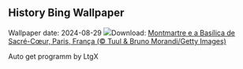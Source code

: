 ## History Bing Wallpaper
Wallpaper date: 2024-08-29
![](https://www.bing.com/th?id=OHR.ParalympicsParis_PT-BR3706012931_UHD.jpg&w=1000)Download: [Montmartre e a Basílica de Sacré-Cœur, Paris, França (© Tuul & Bruno Morandi/Getty Images)](https://www.bing.com/th?id=OHR.ParalympicsParis_PT-BR3706012931_UHD.jpg)

Auto get programm by LtgX
